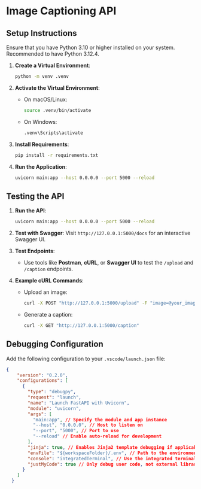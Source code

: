 # **Image Captioning API**

## Setup Instructions

Ensure that you have Python 3.10 or higher installed on your system. Recommended to have Python 3.12.4.

1. **Create a Virtual Environment**:

   ```bash
   python -m venv .venv
   ```

2. **Activate the Virtual Environment**:
   - On macOS/Linux:

     ```bash
     source .venv/bin/activate
     ```

   - On Windows:

     ```bash
     .venv\Scripts\activate
     ```

3. **Install Requirements**:

   ```bash
   pip install -r requirements.txt
   ```

4. **Run the Application**:

   ```bash
   uvicorn main:app --host 0.0.0.0 --port 5000 --reload
   ```

## **Testing the API**

1. **Run the API**:

   ```bash
   uvicorn main:app --host 0.0.0.0 --port 5000 --reload
   ```

2. **Test with Swagger**:
   Visit `http://127.0.0.1:5000/docs` for an interactive Swagger UI.

3. **Test Endpoints**:
   - Use tools like **Postman**, **cURL**, or **Swagger UI** to test the `/upload` and `/caption` endpoints.

4. **Example cURL Commands**:
   - Upload an image:

     ```bash
     curl -X POST "http://127.0.0.1:5000/upload" -F "image=@your_image.jpg"
     ```

   - Generate a caption:

     ```bash
     curl -X GET "http://127.0.0.1:5000/caption"
     ```

## **Debugging Configuration**

Add the following configuration to your `.vscode/launch.json` file:

```json
{
    "version": "0.2.0",
    "configurations": [
      {
        "type": "debugpy",
        "request": "launch",
        "name": "Launch FastAPI with Uvicorn",
        "module": "uvicorn",
        "args": [
          "main:app", // Specify the module and app instance
          "--host", "0.0.0.0", // Host to listen on
          "--port", "5000", // Port to use
          "--reload" // Enable auto-reload for development
        ],
        "jinja": true, // Enables Jinja2 template debugging if applicable
        "envFile": "${workspaceFolder}/.env", // Path to the environment variables file
        "console": "integratedTerminal", // Use the integrated terminal for better interaction
        "justMyCode": true // Only debug user code, not external libraries
      }
    ]
  }
```
